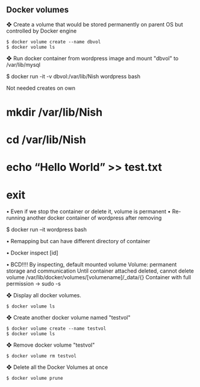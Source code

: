 ##  Docker volumes

❖ Create a volume that would be stored permanently on parent OS but controlled by Docker engine

```
$ docker volume create --name dbvol
$ docker volume ls
```

❖	Run docker container from wordpress image and mount "dbvol" to /var/lib/mysql

$ docker run -it -v dbvol:/var/lib/Nish wordpress bash

Not needed creates on own

# mkdir /var/lib/Nish

# cd /var/lib/Nish	

# echo “Hello World” >> test.txt

# exit	

•	Even if we stop the container or delete it, volume is permanent
•	Re-running another docker container of wordpress after removing

$ docker run –it wordpress bash

•	Remapping but can have different directory of container

•	Docker inspect [id]

•	BCD!!!! By inspecting, default mounted volume
	Volume: permanent storage and communication
	Until container attached deleted, cannot delete volume 
	/var/lib/docker/volumes/[volumename]/_data/{}
	Container with full permission -> sudo -s

❖	Display all docker volumes.

	$ docker volume ls

❖	Create another docker volume named "testvol"

	$ docker volume create --name testvol
	$ docker volume ls

❖	Remove docker volume "testvol"

	$ docker volume rm testvol
	
❖ Delete all the Docker Volumes at once

```
$ docker volume prune
```
